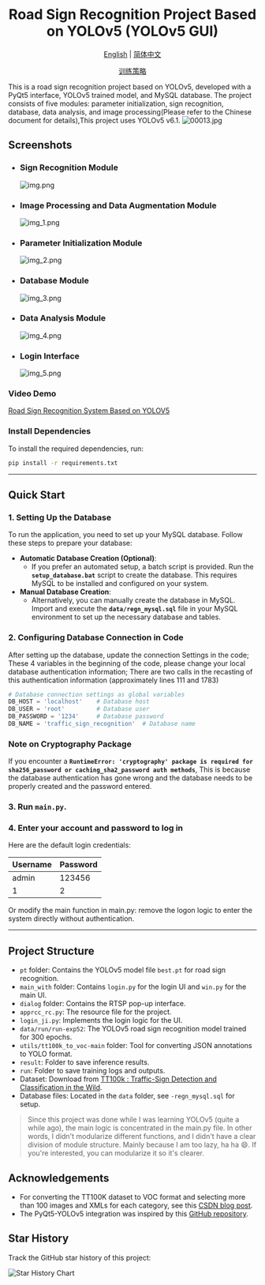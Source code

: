 <h1 align="center">Road Sign Recognition Project Based on YOLOv5 (YOLOv5 GUI)</h1>

<p align="center">
  <a href="README.md">English</a> |
  <a href="data/doc/README_cn.md">简体中文</a>
</p>

<p align="center">
  <a href="data/doc/README_Parameter adjustment.md">训练策略</a>
</p>


This is a road sign recognition project based on YOLOv5, developed with a PyQt5 interface, YOLOv5 trained model, and MySQL database. The project consists of five modules: parameter initialization, sign recognition, database, data analysis, and image processing(Please refer to the Chinese document for details),This project uses YOLOv5 v6.1.
  ![00013.jpg](data/doc/00013.jpg)
## Screenshots

* ### Sign Recognition Module
  ![img.png](data/doc/img.png)
* ### Image Processing and Data Augmentation Module
  ![img_1.png](data/doc/img_1.png)
* ### Parameter Initialization Module
  ![img_2.png](data/doc/img_2.png)
* ### Database Module
  ![img_3.png](data/doc/img_3.png)
* ### Data Analysis Module
  ![img_4.png](data/doc/img_4.png)
* ### Login Interface
  ![img_5.png](data/doc/img_5.png)
  






### Video Demo

[Road Sign Recognition System Based on YOLOV5](https://www.bilibili.com/video/BV1Ck4y1Y7Bk/?spm_id_from=333.999.0.0&vd_source=40d9cda43378fbc89cd5184e09bf1272)

### Install Dependencies

To install the required dependencies, run:

```bash
pip install -r requirements.txt
```
---
## **Quick Start**

### 1. **Setting Up the Database**

To run the application, you need to set up your MySQL database. Follow these steps to prepare your database:

- **Automatic Database Creation (Optional)**:
    - If you prefer an automated setup, a batch script is provided. Run the **`setup_database.bat`** script to create the database. This requires MySQL to be installed and configured on your system.
- **Manual Database Creation**:
    - Alternatively, you can manually create the database in MySQL. Import and execute the **`data/regn_mysql.sql`** file in your MySQL environment to set up the necessary database and tables.

### 2. **Configuring Database Connection in Code**
After setting up the database, update the connection Settings in the code; These 4 variables in the beginning of the code, please change your local database authentication information; There are two calls in the recasting of this authentication information (approximately lines 111 and 1783)

```python
# Database connection settings as global variables
DB_HOST = 'localhost'    # Database host
DB_USER = 'root'         # Database user
DB_PASSWORD = '1234'     # Database password
DB_NAME = 'traffic_sign_recognition'  # Database name
```

### **Note on Cryptography Package**

If you encounter a **`RuntimeError: 'cryptography' package is required for sha256_password or caching_sha2_password auth methods`**, This is because the database authentication has gone wrong and the database needs to be properly created and the password entered.

### 3. Run `main.py`.

### 4. Enter your account and password to log in

Here are the default login credentials:

| Username | Password |
|----------|----------|
| admin    | 123456   |
| 1        | 2        |

Or modify the main function in main.py: remove the logon logic to enter the system directly without authentication.

---
## Project Structure

- `pt` folder: Contains the YOLOv5 model file `best.pt` for road sign recognition.
- `main_with` folder: Contains `login.py` for the login UI and `win.py` for the main UI.
- `dialog` folder: Contains the RTSP pop-up interface.
- `apprcc_rc.py`: The resource file for the project.
- `login_ji.py`: Implements the login logic for the UI.
- `data/run/run-exp52`: The YOLOv5 road sign recognition model trained for 300 epochs.
- `utils/tt100k_to_voc-main` folder: Tool for converting JSON annotations to YOLO format.
- `result`: Folder to save inference results.
- `run`: Folder to save training logs and outputs.
- Dataset: Download from [TT100k : Traffic-Sign Detection and Classification in the Wild](https://cg.cs.tsinghua.edu.cn/traffic-sign/).
- Database files: Located in the `data` folder, see `-regn_mysql.sql` for setup.

> Since this project was done while I was learning YOLOv5 (quite a while ago), the main logic is concentrated in the main.py file. In other words, I didn't modularize different functions, and I didn't have a clear division of module structure. Mainly because I am too lazy, ha ha :smile:. If you're interested, you can modularize it so it's clearer.
## Acknowledgements

- For converting the TT100K dataset to VOC format and selecting more than 100 images and XMLs for each category, see this [CSDN blog post](https://blog.csdn.net/Hankerchen/article/details/120727299?spm=1001.2014.3001.5502).
- The PyQt5-YOLOv5 integration was inspired by this [GitHub repository](https://github.com/Javacr/PyQt5-YOLOv5).

## Star History

Track the GitHub star history of this project:

![Star History Chart](https://api.star-history.com/svg?repos=Ai-trainee/Traffic-Sign-Recognition-PyQt5-YOLOv5-GUI&type=Date)

